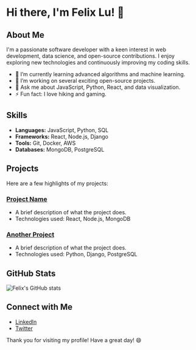 # Hi there, I'm Felix Lu! 👋

## About Me
I'm a passionate software developer with a keen interest in web development, data science, and open-source contributions. I enjoy exploring new technologies and continuously improving my coding skills.

- 🌱 I’m currently learning advanced algorithms and machine learning.
- 🚀 I’m working on several exciting open-source projects.
- 💬 Ask me about JavaScript, Python, React, and data visualization.
- ⚡ Fun fact: I love hiking and gaming.

## Skills
- **Languages:** JavaScript, Python, SQL
- **Frameworks:** React, Node.js, Django
- **Tools:** Git, Docker, AWS
- **Databases:** MongoDB, PostgreSQL

## Projects
Here are a few highlights of my projects:

### [Project Name](https://github.com/felixlu07/project-name)
- A brief description of what the project does.
- Technologies used: React, Node.js, MongoDB

### [Another Project](https://github.com/felixlu07/another-project)
- A brief description of what the project does.
- Technologies used: Python, Django, PostgreSQL

## GitHub Stats
![Felix's GitHub stats](https://github-readme-stats.vercel.app/api?username=felixlu07&show_icons=true&theme=radical)

## Connect with Me
- [LinkedIn](https://www.linkedin.com/in/felixlu07)
- [Twitter](https://twitter.com/felixlu07)

Thank you for visiting my profile! Have a great day! 😄
